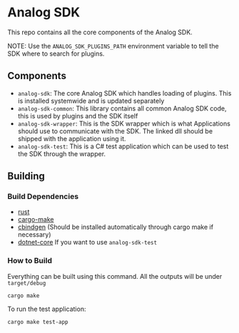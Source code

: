 # Analog SDK

This repo contains all the core components of the Analog SDK.

NOTE: Use the `ANALOG_SDK_PLUGINS_PATH` environment variable to tell the SDK where to search for plugins.

## Components
* `analog-sdk`: The core Analog SDK which handles loading of plugins. This is installed systemwide and is updated separately
* `analog-sdk-common`: This library contains all common Analog SDK code, this is used by plugins and the SDK itself
* `analog-sdk-wrapper`: This is the SDK wrapper which is what Applications should use to communicate with the SDK. The linked dll should be shipped with the application using it.
* `analog-sdk-test`: This is a C# test application which can be used to test the SDK through the wrapper.

## Building 
### Build Dependencies
* [rust]()
* [cargo-make](https://github.com/sagiegurari/cargo-make)
* [cbindgen](https://github.com/eqrion/cbindgen) (Should be installed automatically through cargo make if necessary)
* [dotnet-core]() If you want to use `analog-sdk-test`


### How to Build
Everything can be built using this command. All the outputs will be under `target/debug`
```
cargo make
```

To run the test application:
```
cargo make test-app
```
